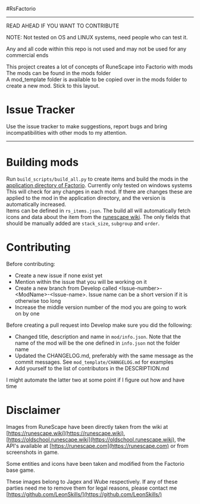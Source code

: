 
#RsFactorio

-----
READ AHEAD IF YOU WANT TO CONTRIBUTE

NOTE: Not tested on OS and LINUX systems, need people who can test it.  

Any and all code within this repo is not used and may not be used for any commercial ends  

This project creates a lot of concepts of RuneScape into Factorio with mods  
The mods can be found in the mods folder  
A mod_template folder is available to be copied over in the mods folder to create a new mod. Stick to this layout.  

# Issue Tracker

Use the issue tracker to make suggestions, report bugs and bring incompatibilities with other mods to my attention. 

-----------
# Building mods
Run `build_scripts/build_all.py` to create items and build the mods in the [application directory of Factorio](https://wiki.factorio.com/Application_directory). Currently only tested on windows systems \
This will check for any changes in each mod. If there are changes these are applied to the mod in the application directory, and the version is automatically increased.  
Items can be defined in `rs_items.json`. The build all will automatically fetch icons and data about the item from the [runescape wiki](https://runescape.wiki). The only fields that should be manually added are `stack_size`, `subgroup` and `order`.

# Contributing
Before contributing:
* Create a new issue if none exist yet
* Mention within the issue that you will be working on it
* Create a new branch from Develop called \<Issue-number\>-\<ModName\>-\<Issue-name\>. Issue name can be a short version if it is otherwise too long
* Increase the middle version number of the mod you are going to work on by one

Before creating a pull request into Develop make sure you did the following:

* Changed title, description and name in `mod/info.json`. Note that the name of the mod will be the one defined in `info.json` not the folder name
* Updated the CHANGELOG.md, preferably with the same message as the commit messages. See `mod_template/CHANGELOG.md` for examples
* Add yourself to the list of contributors in the DESCRIPTION.md

I might automate the latter two at some point if I figure out how and have time

# Disclaimer

Images from RuneScape have been directly taken from the wiki at [https://runescape.wiki](https://runescape.wiki), [https://oldschool.runescape.wiki](https://oldschool.runescape.wiki), the API's available at [https://runescape.com](https://runescape.com) or from screenshots in game. 

Some entities and icons have been taken and modified from the Factorio base game.  

These images belong to Jagex and Wube respectively. If any of these parties need me to remove them for legal reasons, please contact me [https://github.com/LeonSkills/](https://github.com/LeonSkills/)

